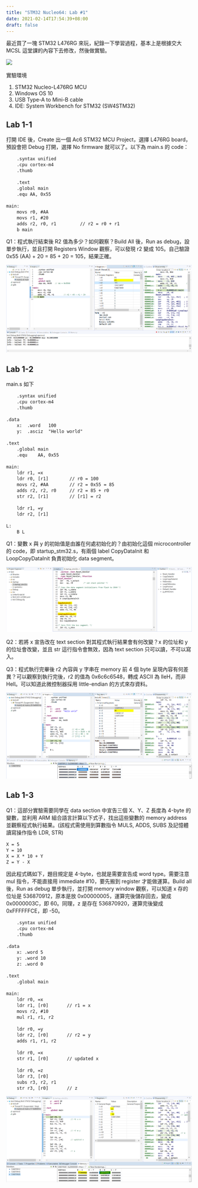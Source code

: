 ```yaml
---
title: "STM32 Nucleo64: Lab #1"
date: 2021-02-14T17:54:39+08:00
draft: false
---
```


最近買了一塊 STM32 L476RG 來玩，紀錄一下學習過程，基本上是根據交大 MCSL 這堂課的內容下去修改，然後做實驗。

![](https://www.st.com/bin/ecommerce/api/image.PF261636.en.feature-description-include-personalized-no-cpn-medium.jpg)

實驗環境

1. STM32 Nucleo-L476RG MCU 
2. Windows OS 10 
3. USB Type-A to Mini-B cable
4. IDE: System Workbench for STM32 (SW4STM32)



## Lab 1-1

打開 IDE 後，Create 出一個 Ac6 STM32 MCU Project，選擇 L476RG board，預設會把 Debug 打開，選擇 No firmware 就可以了。以下為 main.s 的 code：

```
	.syntax unified 
	.cpu cortex-m4
	.thumb 

	.text 
	.global main 
	.equ AA, 0x55 	

main: 
	movs r0, #AA
	movs r1, #20 	
	adds r2, r0, r1 		// r2 = r0 + r1
	b main 
```

Q1：程式執行結束後 R2 值為多少？如何觀察？Build All 後，Run as debug，設單步執行，並且打開 Registers Window 觀察，可以發現 r2 變成 105。自己驗證 0x55 (AA) + 20 = 85 + 20 = 105，結果正確。

![](https://github.com/chuang76/image/blob/master/lab01-p1.PNG?raw=true)



## Lab 1-2

main.s 如下

```
	.syntax unified 
	.cpu cortex-m4 
	.thumb 

.data
	x:	.word	100 
	y:	.asciz	"Hello world"

.text
	.global main 
	.equ	AA, 0x55 

main: 
	ldr r1, =x 
	ldr r0, [r1]        // r0 = 100
	movs r2, #AA        // r2 = 0x55 = 85 
	adds r2, r2, r0     // r2 = 85 + r0 
	str r2, [r1]        // [r1] = r2 

	ldr r1, =y 
	ldr r2, [r1]

L:
	B L  
```

Q1：變數 x 與 y 的初始值是由誰在何處初始化的？由初始化這個 microcontroller 的 code，即 startup_stm32.s，有兩個 label CopyDataInit 和 LoopCopyDataInit 負責初始化 data segment。

![](https://github.com/chuang76/image/blob/master/lab01-p5.PNG?raw=true)

Q2：若將 x 宣告改在 text section 對其程式執行結果會有何改變？x 的位址和 y 的位址會改變，並且 str 這行指令會無效，因為 text section 只可以讀，不可以寫入。

Q3：程式執行完畢後 r2 內容與 y 字串在 memory 前 4 個 byte 呈現內容有何差異？可以觀察到執行完後，r2 的值為 0x6c6c6548，轉成 ASCII 為 lleH，而非 Hell。可以知道此微控制器採用 little-endian 的方式來存資料。

![](https://github.com/chuang76/image/blob/master/lab01-p4.PNG?raw=true)



## Lab 1-3

Q1：這部分實驗需要同學在 data section 中宣告三個 X、Y、Z 長度為 4-byte 的變數，並利用 ARM 組合語言計算以下式子，找出這些變數的 memory address 並觀察程式執行結果。(該程式需使用到算數指令 MULS, ADDS, SUBS 及記憶體讀寫操作指令 LDR, STR)

```
X = 5
Y = 10
X = X * 10 + Y
Z = Y - X 
```

因此程式碼如下，題目規定是 4-byte，也就是需要宣告成 word type。需要注意 mul 指令，不能直接用 immediate #10，要先搬到 register 才能做運算。Build all 後，Run as debug 單步執行，並打開 memory window 觀察，可以知道 x 存的位址是 536870912，原本是放 0x00000005，運算完後儲存回去，變成 0x0000003C，即 60。同理，z 是存在 536870920，運算完後變成 0xFFFFFFCE，即 -50。

```
	.syntax unified
	.cpu cortex-m4
	.thumb

.data
	x: .word 5
	y: .word 10
	z: .word 0

.text
	.global main

main:
	ldr r0, =x
	ldr r1, [r0]       // r1 = x
	movs r2, #10
	mul r1, r1, r2

	ldr r0, =y
	ldr r2, [r0]       // r2 = y
	adds r1, r1, r2

	ldr r0, =x
	str r1, [r0]	   // updated x

	ldr r0, =z
	ldr r3, [r0]
	subs r3, r2, r1
	str r3, [r0]	   // z
```

![](https://github.com/chuang76/image/blob/master/lab01-p6.PNG?raw=true)